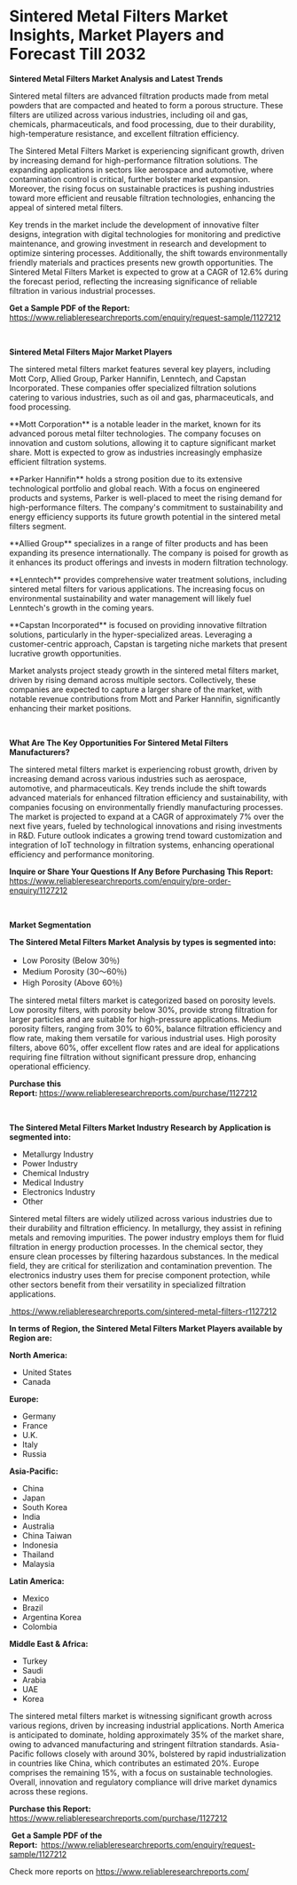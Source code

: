 <p><h1>Sintered Metal Filters Market Insights, Market Players and Forecast Till 2032</h1></p><p><strong>Sintered Metal Filters Market Analysis and Latest Trends</strong></p>
<p><p>Sintered metal filters are advanced filtration products made from metal powders that are compacted and heated to form a porous structure. These filters are utilized across various industries, including oil and gas, chemicals, pharmaceuticals, and food processing, due to their durability, high-temperature resistance, and excellent filtration efficiency. </p><p>The Sintered Metal Filters Market is experiencing significant growth, driven by increasing demand for high-performance filtration solutions. The expanding applications in sectors like aerospace and automotive, where contamination control is critical, further bolster market expansion. Moreover, the rising focus on sustainable practices is pushing industries toward more efficient and reusable filtration technologies, enhancing the appeal of sintered metal filters. </p><p>Key trends in the market include the development of innovative filter designs, integration with digital technologies for monitoring and predictive maintenance, and growing investment in research and development to optimize sintering processes. Additionally, the shift towards environmentally friendly materials and practices presents new growth opportunities. The Sintered Metal Filters Market is expected to grow at a CAGR of 12.6% during the forecast period, reflecting the increasing significance of reliable filtration in various industrial processes.</p></p>
<p><strong>Get a Sample PDF of the Report:&nbsp;</strong> <a href="https://www.reliableresearchreports.com/enquiry/request-sample/1127212?utm_campaign=2205&utm_medium=2&utm_source=Github&utm_content=ia&utm_term=21022025&utm_id=sintered-metal-filters">https://www.reliableresearchreports.com/enquiry/request-sample/1127212</a></p>
<p>&nbsp;</p>
<p><strong>Sintered Metal Filters Major Market Players</strong></p>
<p><p>The sintered metal filters market features several key players, including Mott Corp, Allied Group, Parker Hannifin, Lenntech, and Capstan Incorporated. These companies offer specialized filtration solutions catering to various industries, such as oil and gas, pharmaceuticals, and food processing.</p><p>**Mott Corporation** is a notable leader in the market, known for its advanced porous metal filter technologies. The company focuses on innovation and custom solutions, allowing it to capture significant market share. Mott is expected to grow as industries increasingly emphasize efficient filtration systems.</p><p>**Parker Hannifin** holds a strong position due to its extensive technological portfolio and global reach. With a focus on engineered products and systems, Parker is well-placed to meet the rising demand for high-performance filters. The company's commitment to sustainability and energy efficiency supports its future growth potential in the sintered metal filters segment.</p><p>**Allied Group** specializes in a range of filter products and has been expanding its presence internationally. The company is poised for growth as it enhances its product offerings and invests in modern filtration technology. </p><p>**Lenntech** provides comprehensive water treatment solutions, including sintered metal filters for various applications. The increasing focus on environmental sustainability and water management will likely fuel Lenntech's growth in the coming years.</p><p>**Capstan Incorporated** is focused on providing innovative filtration solutions, particularly in the hyper-specialized areas. Leveraging a customer-centric approach, Capstan is targeting niche markets that present lucrative growth opportunities.</p><p>Market analysts project steady growth in the sintered metal filters market, driven by rising demand across multiple sectors. Collectively, these companies are expected to capture a larger share of the market, with notable revenue contributions from Mott and Parker Hannifin, significantly enhancing their market positions.</p></p>
<p>&nbsp;</p>
<p><strong>What Are The Key Opportunities For Sintered Metal Filters Manufacturers?</strong></p>
<p><p>The sintered metal filters market is experiencing robust growth, driven by increasing demand across various industries such as aerospace, automotive, and pharmaceuticals. Key trends include the shift towards advanced materials for enhanced filtration efficiency and sustainability, with companies focusing on environmentally friendly manufacturing processes. The market is projected to expand at a CAGR of approximately 7% over the next five years, fueled by technological innovations and rising investments in R&D. Future outlook indicates a growing trend toward customization and integration of IoT technology in filtration systems, enhancing operational efficiency and performance monitoring.</p></p>
<p><strong>Inquire or Share Your Questions If Any Before Purchasing This Report:</strong> <a href="https://www.reliableresearchreports.com/enquiry/pre-order-enquiry/1127212?utm_campaign=2205&utm_medium=2&utm_source=Github&utm_content=ia&utm_term=21022025&utm_id=sintered-metal-filters">https://www.reliableresearchreports.com/enquiry/pre-order-enquiry/1127212</a></p>
<p>&nbsp;</p>
<p><strong>Market Segmentation</strong></p>
<p><strong>The Sintered Metal Filters Market Analysis by types is segmented into:</strong></p>
<p><ul><li>Low Porosity (Below 30％)</li><li>Medium Porosity (30～60％)</li><li>High Porosity (Above 60％)</li></ul></p>
<p><p>The sintered metal filters market is categorized based on porosity levels. Low porosity filters, with porosity below 30%, provide strong filtration for larger particles and are suitable for high-pressure applications. Medium porosity filters, ranging from 30% to 60%, balance filtration efficiency and flow rate, making them versatile for various industrial uses. High porosity filters, above 60%, offer excellent flow rates and are ideal for applications requiring fine filtration without significant pressure drop, enhancing operational efficiency.</p></p>
<p><strong>Purchase this Report:&nbsp;</strong><a href="https://www.reliableresearchreports.com/purchase/1127212?utm_campaign=2205&utm_medium=2&utm_source=Github&utm_content=ia&utm_term=21022025&utm_id=sintered-metal-filters">https://www.reliableresearchreports.com/purchase/1127212</a></p>
<p>&nbsp;</p>
<p><strong>The Sintered Metal Filters Market Industry Research by Application is segmented into:</strong></p>
<p><ul><li>Metallurgy Industry</li><li>Power Industry</li><li>Chemical Industry</li><li>Medical Industry</li><li>Electronics Industry</li><li>Other</li></ul></p>
<p><p>Sintered metal filters are widely utilized across various industries due to their durability and filtration efficiency. In metallurgy, they assist in refining metals and removing impurities. The power industry employs them for fluid filtration in energy production processes. In the chemical sector, they ensure clean processes by filtering hazardous substances. In the medical field, they are critical for sterilization and contamination prevention. The electronics industry uses them for precise component protection, while other sectors benefit from their versatility in specialized filtration applications.</p></p>
<p><a href="https://www.reliableresearchreports.com/sintered-metal-filters-r1127212?utm_campaign=2205&utm_medium=2&utm_source=Github&utm_content=ia&utm_term=21022025&utm_id=sintered-metal-filters">&nbsp;https://www.reliableresearchreports.com/sintered-metal-filters-r1127212</a></p>
<p><strong>In terms of Region, the Sintered Metal Filters Market Players available by Region are:</strong></p>
<p>
    <p> <strong> North America: </strong>
        <ul>
            <li>United States</li>
            <li>Canada</li>
        </ul>
        </p> 
    <p> <strong> Europe: </strong>
        <ul>
            <li>Germany</li>
            <li>France</li>
            <li>U.K.</li>
            <li>Italy</li>
            <li>Russia</li>
        </ul>
        </p> 
    <p> <strong> Asia-Pacific: </strong>
        <ul>
            <li>China</li>
            <li>Japan</li>
            <li>South Korea</li>
            <li>India</li>
            <li>Australia</li>
            <li>China Taiwan</li>
            <li>Indonesia</li>
            <li>Thailand</li>
            <li>Malaysia</li>
        </ul>
        </p> 
    <p> <strong> Latin America: </strong>
        <ul>
            <li>Mexico</li>
            <li>Brazil</li>
            <li>Argentina Korea</li>
            <li>Colombia</li>
        </ul>
        </p> 
    <p> <strong> Middle East & Africa: </strong>
        <ul>
            <li>Turkey</li>
            <li>Saudi</li>
            <li>Arabia</li>
            <li>UAE</li>
            <li>Korea</li>
        </ul>
    </p>
    </p>
<p><p>The sintered metal filters market is witnessing significant growth across various regions, driven by increasing industrial applications. North America is anticipated to dominate, holding approximately 35% of the market share, owing to advanced manufacturing and stringent filtration standards. Asia-Pacific follows closely with around 30%, bolstered by rapid industrialization in countries like China, which contributes an estimated 20%. Europe comprises the remaining 15%, with a focus on sustainable technologies. Overall, innovation and regulatory compliance will drive market dynamics across these regions.</p></p>
<p><strong>Purchase this Report: </strong><a href="https://www.reliableresearchreports.com/purchase/1127212?utm_campaign=2205&utm_medium=2&utm_source=Github&utm_content=ia&utm_term=21022025&utm_id=sintered-metal-filters">https://www.reliableresearchreports.com/purchase/1127212</a></p>
<p>&nbsp;<strong>Get a Sample PDF of the Report:&nbsp;&nbsp;</strong><a href="https://www.reliableresearchreports.com/enquiry/request-sample/1127212?utm_campaign=2205&utm_medium=2&utm_source=Github&utm_content=ia&utm_term=21022025&utm_id=sintered-metal-filters">https://www.reliableresearchreports.com/enquiry/request-sample/1127212</a></p>
<p><strong></strong></p>
<p>Check more reports on <a href="https://www.reliableresearchreports.com/?utm_campaign=2205&utm_medium=2&utm_source=Github&utm_content=ia&utm_term=21022025&utm_id=sintered-metal-filters">https://www.reliableresearchreports.com/</a></p>
